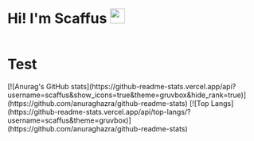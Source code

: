 # Hi! I'm Scaffus <img src="https://raw.githubusercontent.com/MartinHeinz/MartinHeinz/master/wave.gif" width="30px">

<div style="display: grid; align-items: center; justify-content: center;">
  <h1>Test</h1>
  [![Anurag's GitHub stats](https://github-readme-stats.vercel.app/api?username=scaffus&show_icons=true&theme=gruvbox&hide_rank=true)](https://github.com/anuraghazra/github-readme-stats) 
  [![Top Langs](https://github-readme-stats.vercel.app/api/top-langs/?username=scaffus&theme=gruvbox)](https://github.com/anuraghazra/github-readme-stats)
</div>
